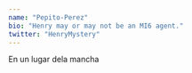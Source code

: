 ```yaml
---
name: "Pepito-Perez"
bio: "Henry may or may not be an MI6 agent."
twitter: "HenryMystery"
---
```


En un lugar dela mancha